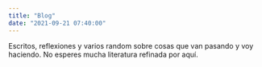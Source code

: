 ```yaml
---
title: "Blog"
date: "2021-09-21 07:40:00"
---
```


Escritos, reflexiones y varios random sobre cosas que van pasando y voy haciendo. No esperes mucha literatura refinada por aquí.